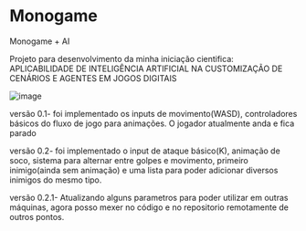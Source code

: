 # Monogame
Monogame + AI

Projeto para desenvolvimento da minha iniciação cientifica: APLICABILIDADE DE INTELIGÊNCIA ARTIFICIAL NA CUSTOMIZAÇÃO DE CENÁRIOS E AGENTES EM JOGOS DIGITAIS

![image](https://github.com/nospes/Monogame/assets/57772398/ca974406-1c68-4ce2-9438-1ef752751e42)

versão 0.1- foi implementado os inputs de movimento(WASD), controladores básicos do fluxo de jogo para animações. O jogador atualmente anda e fica parado

versão 0.2- foi implementado o input de ataque básico(K), animação de soco, sistema para alternar entre golpes e movimento, primeiro inimigo(ainda sem animação) e uma lista para poder adicionar diversos inimigos do mesmo tipo.

versão 0.2.1- Atualizando alguns parametros para poder utilizar em outras máquinas, agora posso mexer no código e no repositorio remotamente de outros pontos.


